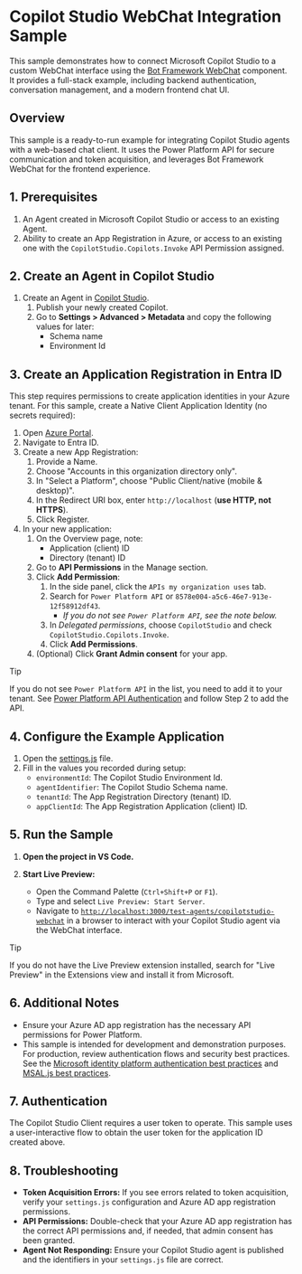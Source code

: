 # Copilot Studio WebChat Integration Sample

This sample demonstrates how to connect Microsoft Copilot Studio to a custom WebChat interface using the [Bot Framework WebChat](https://www.npmjs.com/package/botframework-webchat) component. It provides a full-stack example, including backend authentication, conversation management, and a modern frontend chat UI.

## Overview

This sample is a ready-to-run example for integrating Copilot Studio agents with a web-based chat client. It uses the Power Platform API for secure communication and token acquisition, and leverages Bot Framework WebChat for the frontend experience.

## 1. Prerequisites

1. An Agent created in Microsoft Copilot Studio or access to an existing Agent.
2. Ability to create an App Registration in Azure, or access to an existing one with the `CopilotStudio.Copilots.Invoke` API Permission assigned.

## 2. Create an Agent in Copilot Studio

1. Create an Agent in [Copilot Studio](https://copilotstudio.microsoft.com).
    1. Publish your newly created Copilot.
    2. Go to **Settings > Advanced > Metadata** and copy the following values for later:
        - Schema name
        - Environment Id

## 3. Create an Application Registration in Entra ID

This step requires permissions to create application identities in your Azure tenant. For this sample, create a Native Client Application Identity (no secrets required):

1. Open [Azure Portal](https://portal.azure.com).
2. Navigate to Entra ID.
3. Create a new App Registration:
    1. Provide a Name.
    2. Choose "Accounts in this organization directory only".
    3. In "Select a Platform", choose "Public Client/native (mobile & desktop)".
    4. In the Redirect URI box, enter `http://localhost` (**use HTTP, not HTTPS**).
    5. Click Register.
4. In your new application:
    1. On the Overview page, note:
        - Application (client) ID
        - Directory (tenant) ID
    2. Go to **API Permissions** in the Manage section.
    3. Click **Add Permission**:
        1. In the side panel, click the `APIs my organization uses` tab.
        2. Search for `Power Platform API` or `8578e004-a5c6-46e7-913e-12f58912df43`.
            - *If you do not see `Power Platform API`, see the note below.*
        3. In *Delegated permissions*, choose `CopilotStudio` and check `CopilotStudio.Copilots.Invoke`.
        4. Click **Add Permissions**.
    4. (Optional) Click **Grant Admin consent** for your app.

> [!TIP]  
> If you do not see `Power Platform API` in the list, you need to add it to your tenant. See [Power Platform API Authentication](https://learn.microsoft.com/power-platform/admin/programmability-authentication-v2#step-2-configure-api-permissions) and follow Step 2 to add the API.

## 4. Configure the Example Application

1. Open the [settings.js](./settings.js) file.
2. Fill in the values you recorded during setup:
    - `environmentId`: The Copilot Studio Environment Id.
    - `agentIdentifier`: The Copilot Studio Schema name.
    - `tenantId`: The App Registration Directory (tenant) ID.
    - `appClientId`: The App Registration Application (client) ID.

## 5. Run the Sample

1. **Open the project in VS Code.**

2. **Start Live Preview:**
   - Open the Command Palette (`Ctrl+Shift+P` or `F1`).
   - Type and select `Live Preview: Start Server`.
   - Navigate to [`http://localhost:3000/test-agents/copilotstudio-webchat`](http://localhost:3000/test-agents/copilotstudio-webchat) in a browser to interact with your Copilot Studio agent via the WebChat interface.

> [!TIP]  
> If you do not have the Live Preview extension installed, search for "Live Preview" in the Extensions view and install it from Microsoft.

## 6. Additional Notes

- Ensure your Azure AD app registration has the necessary API permissions for Power Platform.
- This sample is intended for development and demonstration purposes. For production, review authentication flows and security best practices. See the [Microsoft identity platform authentication best practices](https://learn.microsoft.com/en-us/entra/identity-platform/authentication-vs-authorization) and [MSAL.js best practices](https://learn.microsoft.com/azure/active-directory/develop/msal-overview).

## 7. Authentication

The Copilot Studio Client requires a user token to operate. This sample uses a user-interactive flow to obtain the user token for the application ID created above.

## 8. Troubleshooting

- **Token Acquisition Errors:** If you see errors related to token acquisition, verify your `settings.js` configuration and Azure AD app registration permissions.
- **API Permissions:** Double-check that your Azure AD app registration has the correct API permissions and, if needed, that admin consent has been granted.
- **Agent Not Responding:** Ensure your Copilot Studio agent is published and the identifiers in your `settings.js` file are correct.
